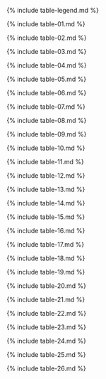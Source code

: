 
{% include table-legend.md %}

{% include table-01.md %}

{% include table-02.md %}

{% include table-03.md %}

{% include table-04.md %}

{% include table-05.md %}

{% include table-06.md %}

{% include table-07.md %}

{% include table-08.md %}

{% include table-09.md %}

{% include table-10.md %}

{% include table-11.md %}

{% include table-12.md %}

{% include table-13.md %}

{% include table-14.md %}

{% include table-15.md %}

{% include table-16.md %}

{% include table-17.md %}

{% include table-18.md %}

{% include table-19.md %}

{% include table-20.md %}

{% include table-21.md %}

{% include table-22.md %}

{% include table-23.md %}

{% include table-24.md %}

{% include table-25.md %}

{% include table-26.md %}
